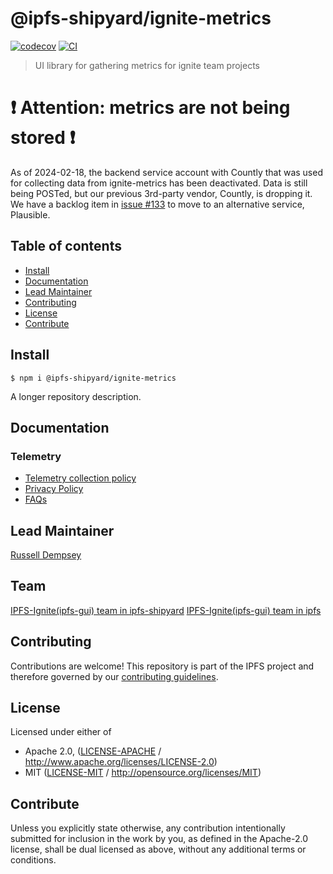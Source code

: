 # @ipfs-shipyard/ignite-metrics <!-- omit in toc -->

[![codecov](https://img.shields.io/codecov/c/github/ipfs-shipyard/ignite-metrics.svg?style=flat-square)](https://codecov.io/gh/ipfs-shipyard/ignite-metrics)
[![CI](https://img.shields.io/github/workflow/status/ipfs-shipyard/ignite-metrics/test%20&%20maybe%20release/main?style=flat-square)](https://github.com/ipfs-shipyard/ignite-metrics/actions/workflows/js-test-and-release.yml)

> UI library for gathering metrics for ignite team projects

# ❗️ Attention: metrics are not being stored ❗️ <!-- omit in toc -->
As of 2024-02-18, the backend service account with Countly that was used for collecting data from ignite-metrics has been deactivated.  Data is still being POSTed, but our previous 3rd-party vendor, Countly, is dropping it.  We have a backlog item in [issue #133](https://github.com/ipfs-shipyard/ignite-metrics/issues/133) to move to an alternative service, Plausible.

## Table of contents <!-- omit in toc -->

- [Install](#install)
- [Documentation](#documentation)
- [Lead Maintainer](#lead-maintainer)
- [Contributing](#contributing)
- [License](#license)
- [Contribute](#contribute)

## Install

```console
$ npm i @ipfs-shipyard/ignite-metrics
```

A longer repository description.

## Documentation

### Telemetry

- [Telemetry collection policy](./docs/telemetry/COLLECTION_POLICY.md)
- [Privacy Policy](./docs/telemetry/PRIVACY_POLICY.md)
- [FAQs](./docs/telemetry/FAQs.md)

## Lead Maintainer

[Russell Dempsey](https://github.com/SgtPooki)

## Team

[IPFS-Ignite(ipfs-gui) team in ipfs-shipyard](https://github.com/orgs/ipfs-shipyard/teams/ipfs-gui)
[IPFS-Ignite(ipfs-gui) team in ipfs](https://github.com/orgs/ipfs/teams/gui-dev)

## Contributing

Contributions are welcome! This repository is part of the IPFS project and therefore governed by our [contributing guidelines](https://github.com/ipfs/community/blob/master/CONTRIBUTING.md).

## License

Licensed under either of

- Apache 2.0, ([LICENSE-APACHE](LICENSE-APACHE) / <http://www.apache.org/licenses/LICENSE-2.0>)
- MIT ([LICENSE-MIT](LICENSE-MIT) / <http://opensource.org/licenses/MIT>)

## Contribute

Unless you explicitly state otherwise, any contribution intentionally submitted for inclusion in the work by you, as defined in the Apache-2.0 license, shall be dual licensed as above, without any additional terms or conditions.
